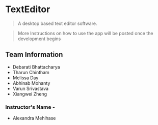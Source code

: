 # TextEditor
> A desktop based text editor software. 

> More Instructions on how to use the app will be posted once the development begins

## Team Information
* Debarati Bhattacharya
* Tharun Chintham
* Melissa Day
* Abhinab Mohanty
* Varun Srivastava
* Xiangwei Zheng

### Instructor's Name - 
* Alexandra Mehlhase
